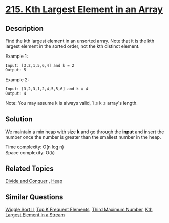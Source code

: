 # [215. Kth Largest Element in an Array](https://leetcode.com/problems/kth-largest-element-in-an-array)

## Description

Find the kth largest element in an unsorted array. Note that it is the kth largest element in the sorted order, not the kth distinct element.

Example 1:

```
Input: [3,2,1,5,6,4] and k = 2
Output: 5
```

Example 2:

```
Input: [3,2,3,1,2,4,5,5,6] and k = 4
Output: 4
```

Note:
You may assume k is always valid, 1 ≤ k ≤ array's length.

## Solution

We maintain a min heap with size **k** and go through the **input** and insert the number once the number is greater than the smallest number in the heap.

Time complexity: O(n log n)<br>
Space complexity: O(k)

## Related Topics

[Divide and Conquer](https://leetcode.com/tag/divide-and-conquer/) , [Heap](https://leetcode.com/tag/heap/) 

## Similar Questions

[Wiggle Sort II](https://leetcode.com/problems/wiggle-sort-ii/), [Top K Frequent Elements](https://leetcode.com/problems/top-k-frequent-elements/), [Third Maximum Number](https://leetcode.com/problems/third-maximum-number/), [Kth Largest Element in a Stream](https://leetcode.com/problems/kth-largest-element-in-a-stream/)
